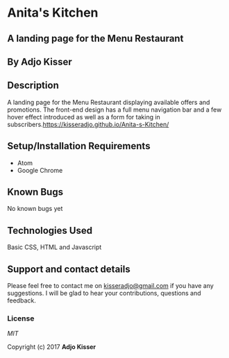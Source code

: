 # Anita's Kitchen

## A landing page for the Menu Restaurant

## By **Adjo Kisser**

## Description

A landing page for the Menu Restaurant displaying available offers and promotions. The front-end design has a full menu navigation bar and a few hover effect introduced as well as a form for taking in subscribers.https://kisseradjo.github.io/Anita-s-Kitchen/

## Setup/Installation Requirements

- Atom
- Google Chrome

## Known Bugs

No known bugs yet

## Technologies Used

Basic CSS, HTML and Javascript

## Support and contact details

Please feel free to contact me on kisseradjo@gmail.com if you have any suggestions. I will be glad to hear your contributions, questions and feedback.

### License

_MIT_

Copyright (c) 2017 **Adjo Kisser**
